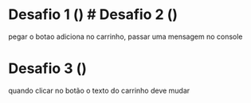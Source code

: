 # Desafio 1 () # Desafio 2 ()
pegar o botao adiciona no carrinho, passar uma mensagem no console

# Desafio 3 ()
quando clicar no botão o texto do carrinho deve mudar